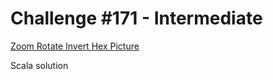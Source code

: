 # Challenge #171 - Intermediate

[Zoom Rotate Invert Hex Picture](http://www.reddit.com/r/dailyprogrammer/comments/2avd5i/7162014_challenge_171_intermediate_zoom_rotate/)

Scala solution
